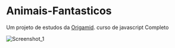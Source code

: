 # Animais-Fantasticos
Um projeto de estudos da [Origamid](https://www.origamid.com). curso de javascript Completo

![Screenshot_1](https://user-images.githubusercontent.com/43863949/75112401-42558880-5622-11ea-9fce-a3cef745d19a.png)
